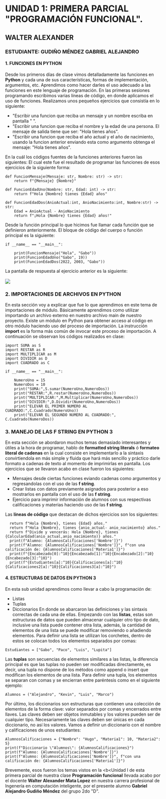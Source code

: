 # UNIDAD 1: PRIMERA PARCIAL "PROGRAMACIÓN FUNCIONAL". 
## WALTER ALEXANDER
### ESTUDIANTE: GUDIÑO MÉNDEZ GABRIEL ALEJANDRO
#### 1. FUNCIONES EN PYTHON
Desde los primeros días de clase vimos detalladamente las funciones en <b>Python</b> y cada una de sus características, formas de implementación, argumentos, etc. Aprendimos como hacer darles el uso adecuado a las funciones en este lenguaje de programación. En las primeras sesiones programando escribimos varias líneas de código, en donde aplicamos el uso de funciones. Realizamos unos pequeños ejercicios que consistía en lo siguiente:

  - "Escribir una funcion que reciba un mensaje y un nombre  escriba en pantalla "<mensaje> <nombre>".
  - "Escribir una funcion que reciba el nombre y la edad de una persona. El mensaje de salida tiene que ser:   "Hola <nombre> tienes <edad> años".
  - "Escribir una funcion que reciba el año actual y el año de nacimiento, usando la funcion anterior enviando esta como argumento obtenga el mensaje: "Hola <nombre> tienes <edad> años".
  
   En la cuál los códigos fuentes de la funciones anteriores fueron las siguientes:
El cual este fue el resultado de programar las funciones de esos ejercicios de la siguiente forma:
~~~
def FuncionMensaje(Mensaje: str, Nombre: str) -> str:
    return f"{Mensaje} {Nombre}"
    
def FuncionEdadUno(Nombre: str, Edad: int) -> str:
    return f"Hola {Nombre} tienes {Edad} años"
    
def FuncionEdadDos(AnioActual:int, AnioNacimiento:int, Nombre:str) -> str:
    Edad = AnioActual - AnioNacimiento
    return f"¡Hola {Nombre} tienes {Edad} años!"
~~~
Desde la función principal lo que hicimos fue llamar cada función que se definieron anteriormente. El bloque de código del cuerpo o función principal es la siguiente:
~~~
if __name__ == "__main__":

    print(FuncionMensaje("Hola", "Gabo"))
    print(FuncionEdadUno("Gabo", 19))
    print(FuncionEdadDos(2022, 2003, "Gabo"))
~~~
La pantalla de respuesta al ejercicio anterior es la siguiente:<br><br>
![](https://i.imgur.com/KYAuiEC.png)
  
### 2. IMPORTACIONES DE ARCHIVOS EN PYTHON
En esta sección voy a explicar que fue lo que aprendimos en este tema de importaciones de módulo. Básicamente aprendimos como utilizar importando un archivo externo en nuestro archivo main de nuestro proyecto. Existe un módulo en Python para obtener acceso al código en otro módulo haciendo uso del proceso de importación. La instrucción <b>import</b> es la forma más común de invocar este proceso de importación. A continuación se observan los códigos realizados en clase:
~~~
import SUMA as S
import RESTAR as R
import MULTIPLICAR as M
import DIVIDIR as D
import CUADRADO as C

if __name__ == "__main__":

    NumeroUno = 15
    NumeroDos = 10
    print("SUMA:",S.sumar(NumeroUno,NumeroDos))
    print("RESTAR:",R.restar(NumeroUno,NumeroDos))
    print("MULTIPLICAR:",M.Multiplicar(NumeroUno,NumeroDos))
    print("DIVIDIR:",D.Dividir(NumeroUno,NumeroDos))
    print("ELEVAR EL PRIMER NUMERO AL CUADRADO:",C.Cuadrado(NumeroUno))
    print("ELEVAR EL SEGUNDO NUMERO AL CUADRADO:", C.Cuadrado(NumeroDos))  
~~~

 ### 3. MANEJO DE LAS F STRING EN PYTHON 3
En esta sección se abordaron muchos temas demasiado interesantes y útiles a la hora de programar, hablo de <b>formatted string literals</b> ó <b>formateo literal de cadenas</b> en la cual consiste en implementarlo a la sintaxis convirtiendola en más simple y fluida que hará más sencillo y práctico darle formato a cadenas de texto al momento de imprimirlas en pantalla.
Los ejercicios que se llevaron acabo en clase fueron los siguientes:

  - Mensajes desde ciertas funciones eviando cadenas como argumentos y regresandolas con el uso de las <b>f string</b>.
  - Crear listas con datos previamente asignados para posterior a eso mostrarlos en pantalla con el uso de las <b>f string</b>.
  - Ejercicio para imprimir información de alumnos con sus respectivas calificaciones y materias haciendo uso de las <b>f string</b>.
  
Las <b>líneas de código</b> que destacan de dichos ejercicios son los siguientes:
  
~~~
  return f"Hola {Nombre}, tienes {Edad} años."
  return f"Hola {Nombre}, tienes {anio_actual- anio_nacimiento} años."
  return f"Divide y vencerás: Hola {Nombre}, tienes {CalcularEdad(anio_actual,anio_nacimiento)} años."
  print(f"Alumno: {AlumnosCalificaciones['Nombre']}")
  print(f"Alumno: {AlumnosCalificaciones['Nombre']}", f"con una calificación de: {AlumnosCalificaciones['Materia1']}")
  print(f"{Encabezado[0]:^10}{Encabezado[1]:^10}{Encabezado[2]:^10} {Encabezado[3]:^10}")
  print(f"{Estudiantes[a]:^10}{Calificaciones[a]:^10}{Calificaciones2[a]:^10}{Calificaciones3[a]:^10}")
~~~
  
#### 4. ESTRUCTURAS DE DATOS EN PYTHON 3
En esta sub unidad aprendimos como llevar a cabo la programación de:
  - Listas
  - Tuplas
  - Diccionarios
En donde se abarcaron las definiciones y las sintaxis correctas de cada una de ellas. Empezando con las <b>listas</b>, estas son estructuras de datos que pueden almacenar cualquier otro tipo de dato, inclusive una lista puede contener otra lista, además, la cantidad de elementos de una lista se puede modificar removiendo o añadiendo elementos. Para definir una lista se utilizan los corchetes, dentro de estos se colocan todos los elementos separados por comas:
~~~
Estudiantes = ["Gabo", "Paco", "Luis", "Lupita"]
~~~
  Las <b>tuplas</b> son secuencias de elementos similares a las listas, la diferencia principal es que las tuplas no pueden ser modificadas directamente, es decir, una tupla no dispone de los métodos como append o insert que modifican los elementos de una lista. Para definir una tupla, los elementos se separan con comas y se encierran entre paréntesis como en el siguiente ejemplo:
~~~
Alumnos = ("Alejandro", "Kevin", "Luis", "Marco")
~~~
 Por último, los diccionarios son estructuras que contienen una colección de elementos de la forma clave: valor separados por comas y encerrados entre llaves. Las claves deben ser objetos inmutables y los valores pueden ser de cualquier tipo. Necesariamente las claves deben ser únicas en cada diccionario, no así los valores.
Vamos a definir un diccionario con el nombre y calificaciones de unos estudiantes:
~~~
AlumnosCalificaciones = {"Nombre": "Hugo", "Materia1": 10, "Materia2": 5}
print(f"Diccionario \"Alumnos\": {AlumnosCalificaciones}")
print(f"Alumno: {AlumnosCalificaciones['Nombre']}")
print(f"Alumno: {AlumnosCalificaciones['Nombre']}", f"con una calificación de: {AlumnosCalificaciones['Materia1']}")
~~~
  Brevemente, esos fueron los temas vistos en la <b<Unidad I</b> de esta primera parcial de nuestra clase <b>Programación funcional</b> llevada acabo por el docente <b>Walter Alexander Mata Lopez</b> en nuestra carrera profesional de Ingenería en computación inteligente, por el presente alumno <b>Gabriel Alejandro Gudiño Méndez</b> del grupo 2do "D".
